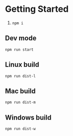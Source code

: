 # Getting Started

1. `npm i`

## Dev mode

`npm run start`

## Linux build

`npm run dist-l`

## Mac build

`npm run dist-m`

## Windows build

`npm run dist-w`
